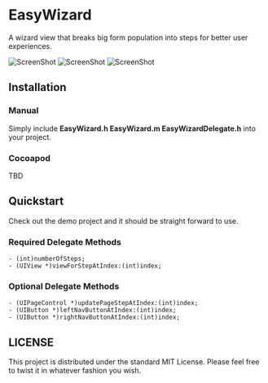 EasyWizard
=============
A wizard view that breaks big form population into steps for better user experiences. 

![ScreenShot](https://raw.github.com/fanyuanheng/EasyWizard/master/Demo1.png)
![ScreenShot](https://raw.github.com/fanyuanheng/EasyWizard/master/Demo2.png)
![ScreenShot](https://raw.github.com/fanyuanheng/EasyWizard/master/Demo3.png)

## Installation
### Manual
Simply include **EasyWizard.h EasyWizard.m EasyWizardDelegate.h** into your project.
### Cocoapod 
TBD

## Quickstart
Check out the demo project and it should be straight forward to use.
### Required Delegate Methods
```objc
- (int)numberOfSteps;
- (UIView *)viewForStepAtIndex:(int)index;
```

### Optional Delegate Methods
```objc
- (UIPageControl *)updatePageStepAtIndex:(int)index;
- (UIButton *)leftNavButtonAtIndex:(int)index;
- (UIButton *)rightNavButtonAtIndex:(int)index;
```

## LICENSE
This project is distributed under the standard MIT License. Please feel free to twist it in whatever fashion you wish.